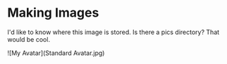 # Making Images

I'd like to know where this image is stored. Is there a pics directory? That would be cool.

![My Avatar](Standard Avatar.jpg)
